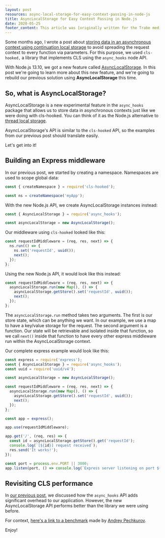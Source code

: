 ```yaml
---
layout: post
resources: async-local-storage-for-easy-context-passing-in-node-js
title: AsyncLocalStorage for Easy Context Passing in Node.js
date: 2020-05-25
footer_content: This article was [originally written for the Trabe medium publication](https://medium.com/trabe), a collection of excellent articles written by [the awesome people from trabe.io](https://trabe.io/).
---
```


Some months ago, I wrote a post about [storing data in an asynchronous context using continuation local storage](https://rcoedo.com/blog/2019/11/14/continuation-local-storage-for-easy-context-passing-in-node-js) to avoid spreading the request context to every function via parameters. For this purpose, we used `cls-hooked,` a library that implements CLS using the `async_hooks` node API.

With Node.js 13.10, we got a new feature called [AsyncLocalStorage](https://nodejs.org/api/async_hooks.html#async_hooks_class_asynclocalstorage). In this post we're going to learn more about this new feature, and we're going to rebuild our previous solution using **AsyncLocalStorage** this time.

## So, what is AsyncLocalStorage?

AsyncLocalStorage is a new experimental feature in the `async_hooks` package that allows us to store data in asynchronous contexts just like we were doing with cls-hooked. You can think of it as the Node.js alternative to [thread local storage](https://en.wikipedia.org/wiki/Thread-local_storage).

AsyncLocalStorage's API is similar to the `cls-hooked` API, so the examples from our previous post should translate easily.

Let's get into it!

## Building an Express middleware

In our previous post, we started by creating a namespace. Namespaces are used to scope global data:

```js
const { createNamespace } = require('cls-hooked');

const ns = createNamespace('myApp');
```

With the new Node.js API, we create AsyncLocalStorage instances instead:

```js
const { AsyncLocalStorage } = require('async_hooks');

const asyncLocalStorage = new AsyncLocalStorage();
```

Our middleware using `cls-hooked` looked like this:

```js
const requestIdMiddleware = (req, res, next) => {
  ns.run(() => {
    ns.set('requestId', uuid());
    next();
  });
};
```

Using the new Node.js API, it would look like this instead:

```js
const requestIdMiddleware = (req, res, next) => {
  asyncLocalStorage.run(new Map(), () => {
    asyncLocalStorage.getStore().set('requestId', uuid());
    next();
  });
};
```

The `asyncLocalStorage.run` method takes two arguments. The first is our store state, which can be anything we want. In our example, we use a map to have a key/value storage for the request. The second argument is a function. Our state will be retrievable and isolated inside that function, so we call `next()` inside that function to have every other express middleware run within the AsyncLocalStorage context.

Our complete express example would look like this:

```js
const express = require('express');
const { AsyncLocalStorage } = require('async_hooks');
const uuid = require('uuid/v4');

const asyncLocalStorage = new AsyncLocalStorage();

const requestIdMiddleware = (req, res, next) => {
  asyncLocalStorage.run(new Map(), () => {
    asyncLocalStorage.getStore().set('requestId', uuid());
    next();
  });
};

const app = express();

app.use(requestIdMiddleware);

app.get('/', (req, res) => {
  const id = asyncLocalStorage.getStore().get('requestId');
  console.log(`[${id}] request received`);
  res.send('It works!');
});

const port = process.env.PORT || 3000;
app.listen(port, () => console.log(`Express server listening on port ${port}`));
```

## Revisiting CLS performance

In [our previous post](https://rcoedo.com/blog/2019/11/14/continuation-local-storage-for-easy-context-passing-in-node-js), we discussed how the `async_hooks` API adds significant overhead to our application. However, the new AsyncLocalStorage API performs better than the library we were using before.

For context, [here's a link to a benchmark](https://twitter.com/andreypechkurov/status/1234189388436967426) made by [Andrey Pechkurov](https://twitter.com/andreypechkurov).

Enjoy!
